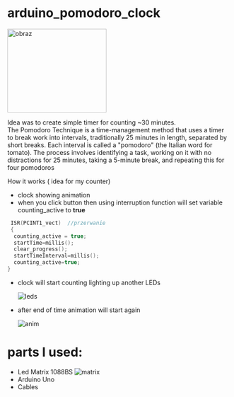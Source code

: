 # arduino_pomodoro_clock
   <img width="224" height="189" alt="obraz" src="https://github.com/user-attachments/assets/5efea825-89bd-4e49-8efb-27596435bd77" />

Idea was to create simple timer for counting ~30 minutes.<br>
The Pomodoro Technique is a time-management method that uses a timer to break work into intervals, 
traditionally 25 minutes in length, separated by short breaks. 
Each interval is called a "pomodoro" (the Italian word for tomato). 
The process involves identifying a task, working on it with no distractions for 25 minutes, taking a 5-minute break, and repeating this for four pomodoros

How it works ( idea for my counter)
- clock showing animation
- when you click button then using interruption function will set variable  counting_active to  <b>true</b>
```C
 ISR(PCINT1_vect)  //przerwanie
 {
  counting_active = true;
  startTime=millis();
  clear_progress();
  startTimeInterval=millis();     
  counting_active=true;
} 
```
- clock will start counting lighting up another LEDs
  
  ![leds](https://github.com/user-attachments/assets/28c73d8a-36a1-436b-a800-9d56f5fb2bb2)
- after end of time animation will start again
  
   ![anim](https://github.com/user-attachments/assets/746fc7d6-0ad1-4c37-93d3-ff2f4c6e10fb)

# parts I used:
- Led Matrix 1088BS
   ![matrix](https://github.com/user-attachments/assets/58eb4fb9-4a1a-4e8a-ad68-cec9e511c7f7)
- Arduino Uno
- Cables
